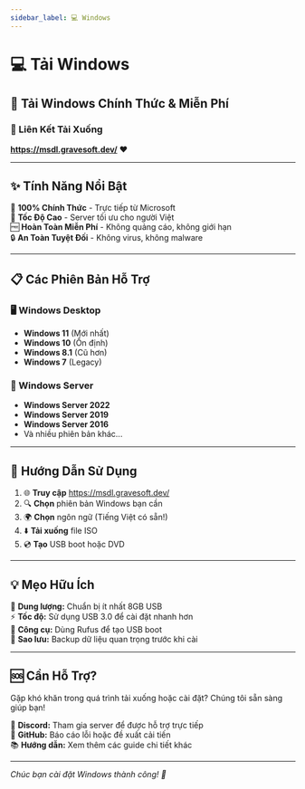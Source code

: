 ```yaml
---
sidebar_label: 💻 Windows
---
```


# 💻 Tải Windows

## 🌟 Tải Windows Chính Thức & Miễn Phí

### 🔗 Liên Kết Tải Xuống
**https://msdl.gravesoft.dev/** ❤️

---

## ✨ Tính Năng Nổi Bật

🎯 **100% Chính Thức** - Trực tiếp từ Microsoft  
🚀 **Tốc Độ Cao** - Server tối ưu cho người Việt  
🆓 **Hoàn Toàn Miễn Phí** - Không quảng cáo, không giới hạn  
🔒 **An Toàn Tuyệt Đối** - Không virus, không malware  

---

## 📋 Các Phiên Bản Hỗ Trợ

### 🖥️ Windows Desktop
- **Windows 11** (Mới nhất) 
- **Windows 10** (Ổn định)
- **Windows 8.1** (Cũ hơn)
- **Windows 7** (Legacy)

### 🏢 Windows Server
- **Windows Server 2022**
- **Windows Server 2019** 
- **Windows Server 2016**
- Và nhiều phiên bản khác...

---

## 🎨 Hướng Dẫn Sử Dụng

1. 🌐 **Truy cập** https://msdl.gravesoft.dev/
2. 🔍 **Chọn** phiên bản Windows bạn cần
3. 🌍 **Chọn** ngôn ngữ (Tiếng Việt có sẵn!)
4. ⬇️ **Tải xuống** file ISO
5. 💿 **Tạo** USB boot hoặc DVD

---

## 💡 Mẹo Hữu Ích

💾 **Dung lượng:** Chuẩn bị ít nhất 8GB USB  
⚡ **Tốc độ:** Sử dụng USB 3.0 để cài đặt nhanh hơn  
🔧 **Công cụ:** Dùng Rufus để tạo USB boot  
📱 **Sao lưu:** Backup dữ liệu quan trọng trước khi cài  

---

## 🆘 Cần Hỗ Trợ?

Gặp khó khăn trong quá trình tải xuống hoặc cài đặt? Chúng tôi sẵn sàng giúp bạn!

💬 **Discord:** Tham gia server để được hỗ trợ trực tiếp  
🐛 **GitHub:** Báo cáo lỗi hoặc đề xuất cải tiến  
📚 **Hướng dẫn:** Xem thêm các guide chi tiết khác  

---

*Chúc bạn cài đặt Windows thành công! 🎉*